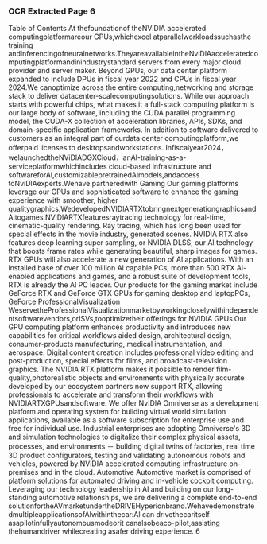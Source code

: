 ### OCR Extracted Page 6

Table of Contents
At thefoundationof theNViDlA accelerated computingplatformareour GPUs,whichexcel atparallelworkloadssuchasthe training
andinferencingofneuralnetworks.TheyareavailableintheNviDlAacceleratedcomputingplatformandinindustrystandard
servers from every major cloud provider and server maker. Beyond GPUs, our data center platform expanded to include DPUs in
fiscal year 2022 and CPUs in fiscal year 2024.We canoptimize across the entire computing,networking and storage stack to deliver
datacenter-scalecomputingsolutions.
While our approach starts with powerful chips, what makes it a full-stack computing platform is our large body of software, including
the CUDA parallel programming model, the CUDA-X collection of acceleration libraries, APIs, SDKs, and domain-specific application
frameworks.
In addition to software delivered to customers as an integral part of ourdata center computingplatform,we offerpaid licenses to
desktopsandworkstations.
Infiscalyear2024，welaunchedtheNViDlADGXCloud，anAl-training-as-a-serviceplatformwhichincludes cloud-based
infrastructure and softwareforAl,customizablepretrainedAlmodels,andaccess toNviDlAexperts.Wehave partneredwith
Gaming
Our gaming platforms leverage our GPUs and sophisticated software to enhance the gaming experience with smoother, higher
qualitygraphics.WedevelopedNVIDlARTXtobringnextgenerationgraphicsandAltogames.NViDlARTXfeaturesraytracing
technology for real-time, cinematic-quality rendering. Ray tracing, which has long been used for special effects in the movie industry,
generated scenes. NVIDIA RTX also features deep learning super sampling, or NVIDIA DLSS, our Al technology that boosts frame
rates while generating beautiful, sharp images for games. RTX GPUs will also accelerate a new generation of Al applications. With
an installed base of over 100 million Al capable PCs, more than 500 RTX Al-enabled applications and games, and a robust suite of
development tools, RTX is already the Al PC leader.
Our products for the gaming market include GeForce RTX and GeForce GTX GPUs for gaming desktop and laptopPCs, GeForce
ProfessionalVisualization
WeservetheProfessionalVisualizationmarketbyworkingcloselywithindependentsoftwarevendors,orISVs,tooptimizetheir
offerings for NVIDIA GPUs.Our GPU computing platform enhances productivity and introduces new capabilities for critical workflows
aided design, architectural design, consumer-products manufacturing, medical instrumentation, and aerospace. Digital content
creation includes professional video editing and post-production, special effects for films, and broadcast-television graphics.
The NVIDlA RTX platform makes it possible to render film-quality,photorealistic objects and environments with physically accurate
developed by our ecosystem partners now support RTX, allowing professionals to accelerate and transform their workflows with
NVIDIARTXGPUsandsoftware.
We offer NvIDlA Omniverse as a development platform and operating system for building virtual world simulation applications,
available as a software subscription for enterprise use and free for individual use. Industrial enterprises are adopting Omniverse's 3D
and simulation technologies to digitalize their complex physical assets, processes, and environments － building digital twins of
factories, real time 3D product configurators, testing and validating autonomous robots and vehicles, powered by NViDIA
accelerated computing infrastructure on-premises and in the cloud.
Automotive
Automotive market is comprised of platform solutions for automated driving and in-vehicle cockpit computing. Leveraging our
technology leadership in Al and building on our long-standing automotive relationships, we are delivering a complete end-to-end
solutionfortheAVmarketundertheDRIVEHyperionbrand.WehavedemonstratedmultipleapplicationsofAlwithinthecar:Al can
drivethecaritself asapilotinfullyautonomousmodeorit canalsobeaco-pilot,assisting thehumandriver whilecreating asafer
driving experience.
6